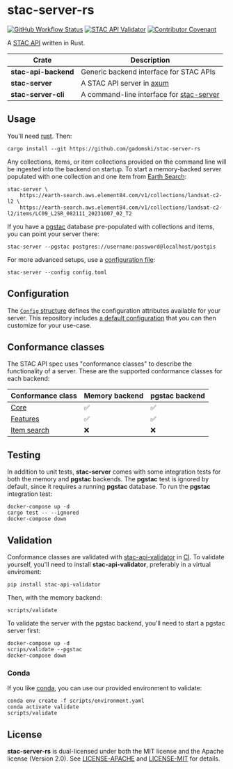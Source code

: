 # stac-server-rs

[![GitHub Workflow Status](https://img.shields.io/github/actions/workflow/status/gadomski/stac-server-rs/ci.yaml?branch=main&style=for-the-badge)](https://github.com/gadomski/stac-server-rs/actions/workflows/ci.yaml)
[![STAC API Validator](https://img.shields.io/github/actions/workflow/status/gadomski/stac-server-rs/validate.yaml?branch=main&label=STAC+API+Validator&style=for-the-badge)](https://github.com/gadomski/stac-server-rs/actions/workflows/validate.yaml)
[![Contributor Covenant](https://img.shields.io/badge/Contributor%20Covenant-2.1-4baaaa.svg?style=for-the-badge)](./CODE_OF_CONDUCT)

A [STAC API](https://github.com/radiantearth/stac-api-spec) written in Rust.

| Crate | Description |
| ----- | ---- |
| **stac-api-backend** | Generic backend interface for STAC APIs |
| **stac-server** | A STAC API server in [axum](https://github.com/tokio-rs/axum) |
| **stac-server-cli** | A command-line interface for [stac-server](./stac-server/README.md) |

## Usage

You'll need [rust](https://rustup.rs/).
Then:

```shell
cargo install --git https://github.com/gadomski/stac-server-rs
```

Any collections, items, or item collections provided on the command line will be ingested into the backend on startup.
To start a memory-backed server populated with one collection and one item from [Earth Search](https://www.element84.com/earth-search/):

```shell
stac-server \
    https://earth-search.aws.element84.com/v1/collections/landsat-c2-l2 \
    https://earth-search.aws.element84.com/v1/collections/landsat-c2-l2/items/LC09_L2SR_082111_20231007_02_T2
```

If you have a [pgstac](https://github.com/stac-utils/pgstac) database pre-populated with collections and items, you can point your server there:

```shell
stac-server --pgstac postgres://username:password@localhost/postgis
```

For more advanced setups, use a [configuration file](#configuration):

```shell
stac-server --config config.toml
```

## Configuration

The [`Config` structure](https://docs.rs/stac-server/latest/stac-server-cli/struct.Config.html) defines the configuration attributes available for your server.
This repository includes [a default configuration](./stac-server-cli/src/config.toml) that you can then customize for your use-case.

## Conformance classes

The STAC API spec uses "conformance classes" to describe the functionality of a server.
These are the supported conformance classes for each backend:

| Conformance class | Memory backend | pgstac backend |
| -- | -- | -- |
| [Core](https://github.com/radiantearth/stac-api-spec/tree/main/core) | ✅ | ✅ |
| [Features](https://github.com/radiantearth/stac-api-spec/tree/main/ogcapi-features) | ✅ | ✅ |
| [Item search](https://github.com/radiantearth/stac-api-spec/tree/main/item-search) | ❌ | ❌ |

## Testing

In addition to unit tests, **stac-server** comes with some integration tests for both the memory and **pgstac** backends.
The **pgstac** test is ignored by default, since it requires a running **pgstac** database.
To run the **pgstac** integration test:

```shell
docker-compose up -d
cargo test -- --ignored
docker-compose down
```

## Validation

Conformance classes are validated with [stac-api-validator](https://github.com/stac-utils/stac-api-validator) in [CI](https://github.com/gadomski/stac-server-rs/actions/workflows/validate.yaml).
To validate yourself, you'll need to install **stac-api-validator**, preferably in a virtual enviroment:

```shell
pip install stac-api-validator
```

Then, with the memory backend:

```shell
scripts/validate
```

To validate the server with the pgstac backend, you'll need to start a pgstac server first:

```shell
docker-compose up -d
scrips/validate --pgstac
docker-compose down
```

### Conda

If you like [conda](https://docs.conda.io), you can use our provided environment to validate:

```shell
conda env create -f scripts/environment.yaml
conda activate validate
scripts/validate
```

## License

**stac-server-rs** is dual-licensed under both the MIT license and the Apache license (Version 2.0).
See [LICENSE-APACHE](./LICENSE-APACHE) and [LICENSE-MIT](./LICENSE-MIT) for details.
